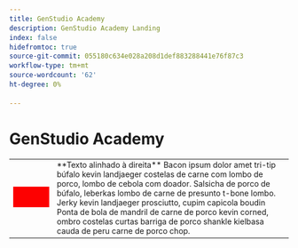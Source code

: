 ```yaml
---
title: GenStudio Academy
description: GenStudio Academy Landing
index: false
hidefromtoc: true
source-git-commit: 055180c634e028a208d1def883288441e76f87c3
workflow-type: tm+mt
source-wordcount: '62'
ht-degree: 0%

---
```


# GenStudio Academy


<table>
 <tr style= "border: 0;">
  <td><img src="./assets/medium.png"></td>
  <td>**Texto alinhado à direita** Bacon ipsum dolor amet tri-tip búfalo kevin landjaeger costelas de carne com lombo de porco, lombo de cebola com doador. Salsicha de porco de búfalo, leberkas lombo de carne de presunto t-bone lombo. Jerky kevin landjaeger prosciutto, cupim capicola boudin Ponta de bola de mandril de carne de porco kevin corned, ombro costelas curtas barriga de porco shankle kielbasa cauda de peru carne de porco chop.</td>
 </tr>
</table>